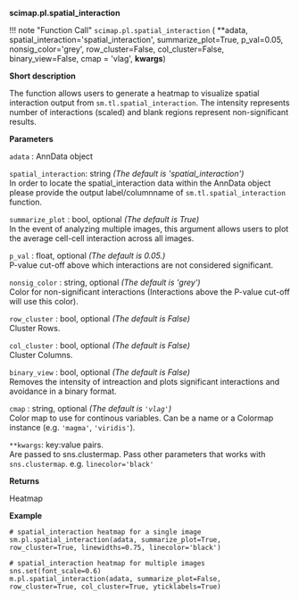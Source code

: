 **scimap.pl.spatial_interaction**

!!! note "Function Call"
    `scimap.pl.spatial_interaction` (
      **adata, 
      spatial_interaction='spatial_interaction',
      summarize_plot=True, p_val=0.05, nonsig_color='grey',
      row_cluster=False, col_cluster=False, binary_view=False,
      cmap = 'vlag', **kwargs**)

**Short description**

The function allows users to generate a heatmap to visualize spatial interaction output from
`sm.tl.spatial_interaction`. The intensity represents number of interactions (scaled) 
and blank regions represent non-significant results.

**Parameters**

`adata` : AnnData object  

`spatial_interaction`: string *(The default is 'spatial_interaction')*  
In order to locate the spatial_interaction data within the AnnData object please provide the output 
label/columnname of `sm.tl.spatial_interaction` function. 

`summarize_plot` : bool, optional *(The default is True)*   
In the event of analyzing multiple images, this argument allows users to 
plot the average cell-cell interaction across all images.

`p_val` : float, optional *(The default is 0.05.)*  
P-value cut-off above which interactions are not considered significant. 

`nonsig_color` : string, optional *(The default is 'grey')*  
Color for non-significant interactions (Interactions above the P-value cut-off will use this color).

`row_cluster` : bool, optional *(The default is False)*  
Cluster Rows.

`col_cluster` : bool, optional *(The default is False)*  
Cluster Columns. 

`binary_view` : bool, optional *(The default is False)*  
Removes the intensity of intreaction and plots significant interactions and avoidance in a binary format.

`cmap` : string, optional *(The default is `'vlag'`)*  
Color map to use for continous variables. Can be a name or a Colormap 
instance (e.g. `'magma'`, `'viridis'`). 

`**kwargs`: key:value pairs.  
Are passed to sns.clustermap. Pass other parameters that works with `sns.clustermap`. e.g. `linecolor='black'`
 

**Returns**

Heatmap

**Example**

```
# spatial_interaction heatmap for a single image
sm.pl.spatial_interaction(adata, summarize_plot=True, row_cluster=True, linewidths=0.75, linecolor='black')
    
# spatial_interaction heatmap for multiple images
sns.set(font_scale=0.6)
m.pl.spatial_interaction(adata, summarize_plot=False, row_cluster=True, col_cluster=True, yticklabels=True)
```
